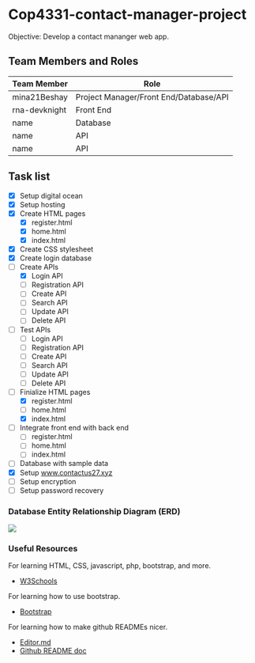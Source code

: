 # Cop4331-contact-manager-project

Objective: Develop a contact mananger web app.

## Team Members and Roles
| Team Member  | Role |
| ------------- | ------------- |
| mina21Beshay  | Project Manager/Front End/Database/API  |
| rna-devknight  | Front End  |
| name  | Database  |
| name  | API  |
| name  | API  |

## Task list

- [x] Setup digital ocean
- [x] Setup hosting
- [x] Create HTML pages
	- [x] register.html
	- [x] home.html
	- [x] index.html
- [x] Create CSS stylesheet
- [x] Create login database
- [ ] Create APIs
	- [X] Login API
	- [ ] Registration API
	- [ ] Create API
	- [ ] Search API
	- [ ] Update API
	- [ ] Delete API
- [ ] Test APIs
	- [ ] Login API
	- [ ] Registration API
	- [ ] Create API
	- [ ] Search API
	- [ ] Update API
	- [ ] Delete API
- [ ] Finialize HTML pages
	- [X] register.html
	- [ ] home.html
	- [X] index.html
- [ ] Integrate front end with back end
	- [ ] register.html
	- [ ] home.html
	- [ ] index.html
- [ ] Database with sample data
- [X] Setup www.contactus27.xyz
- [ ] Setup encryption
- [ ] Setup password recovery

### Database Entity Relationship Diagram (ERD)
![](https://github.com/mina21Beshay/Cop4331-contact-manager-project/blob/main/images/ERD_Type.png?raw=true)

### Useful Resources

For learning HTML, CSS, javascript, php, bootstrap, and more.
- [W3Schools](https://www.w3schools.com/)

For learning how to use bootstrap.
- [Bootstrap](https://getbootstrap.com/docs/5.0/getting-started/introduction/)

For learning how to make github READMEs nicer.
- [Editor.md](https://pandao.github.io/editor.md/en.html)
- [Github README doc](https://docs.github.com/en/github/writing-on-github/getting-started-with-writing-and-formatting-on-github/basic-writing-and-formatting-syntax)
